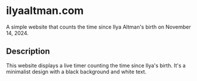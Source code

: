 # ilyaaltman.com

A simple website that counts the time since Ilya Altman's birth on November 14, 2024.

## Description
This website displays a live timer counting the time since Ilya's birth. It's a minimalist design with a black background and white text. 